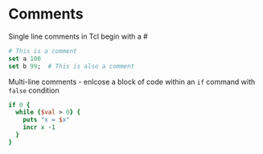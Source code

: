 # Comments

Single line comments in Tcl begin with a #

```Tcl
# This is a comment
set a 100
set b 99;  # This is also a comment
```

Multi-line comments - enlcose a block of code within an ``if`` command with ``false`` condition

```Tcl
if 0 {
  while {$val > 0} {
    puts "x = $x"
    incr x -1
  }
}
```

